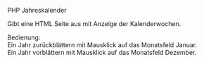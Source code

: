 PHP Jahreskalender

Gibt eine HTML Seite aus mit Anzeige der Kalenderwochen.  
  
Bedienung:  
Ein Jahr zurückblättern mit Mausklick auf das Monatsfeld Januar.  
Ein Jahr vorblättern mit Mausklick auf das Monatsfeld Dezember.  
